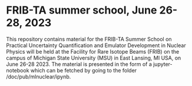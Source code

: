 # FRIB-TA summer school, June 26-28, 2023
This repository contains material for the  FRIB-TA Summer School on Practical Uncertainty Quantification and Emulator Development in Nuclear Physics will be held at the Facility for Rare Isotope Beams (FRIB) on the campus of Michigan State University (MSU) in East Lansing, MI USA, on June 26-28 2023.
The material is presented in the form of a jupyter-notebook which can be fetched by going to the folder /doc/pub/mlnuclear/ipynb.
